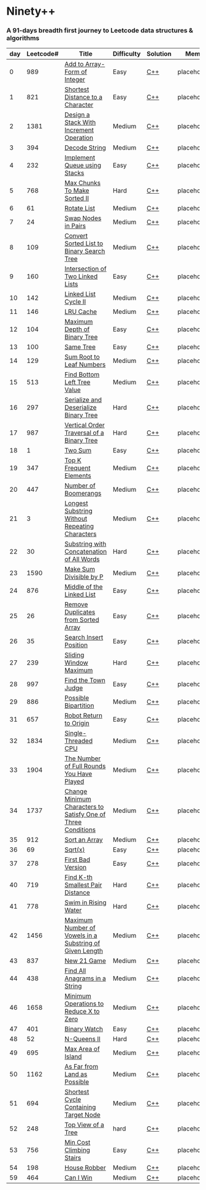 Ninety++
========

### A 91-days breadth first journey to Leetcode data structures \& algorithms


| day | Leetcode# | Title | Difficulty | Solution | Memo |
|-----| --------- | ----- | ---------- | -------- | ---- | 
| 0 |989|[Add to Array-Form of Integer](https://leetcode.com/problems/add-to-array-form-of-integer/) | Easy | [C++](./trunk/day01/solution.cpp)|placeholder|
| 1 |821|[Shortest Distance to a Character](https://leetcode.com/problems/shortest-distance-to-a-character/) | Easy | [C++](./trunk/day02/solution.cpp)|placeholder|
| 2 |1381|[Design a Stack With Increment Operation](https://leetcode.com/problems/design-a-stack-with-increment-operation/) | Medium | [C++](./trunk/day03/solution.cpp)|placeholder|
| 3 |394|[Decode String](https://leetcode.com/problems/decode-string/) | Medium | [C++](./trunk/day04/solution.cpp)|placeholder|
| 4 |232|[Implement Queue using Stacks](https://leetcode.com/problems/implement-queue-using-stacks/) | Easy | [C++](./trunk/day05/solution.cpp)|placeholder|
| 5 |768|[Max Chunks To Make Sorted II](https://leetcode.com/problems/max-chunks-to-make-sorted-ii/) | Hard | [C++](./trunk/day06/solution.cpp)|placeholder|
| 6 |61|[Rotate List](https://leetcode.com/problems/rotate-list/) | Medium | [C++](./trunk/day07/solution.cpp)|placeholder|
| 7 |24|[Swap Nodes in Pairs](https://leetcode.com/problems/swap-nodes-in-pairs/) | Medium | [C++](./trunk/day08/solution.cpp)|placeholder|
| 8 |109|[Convert Sorted List to Binary Search Tree](https://leetcode.com/problems/convert-sorted-list-to-binary-search-tree/) | Medium | [C++](./trunk/day09/solution.cpp)|placeholder|
| 9 |160|[Intersection of Two Linked Lists](https://leetcode.com/problems/intersection-of-two-linked-lists/) | Easy | [C++](./trunk/day10/solution.cpp)|placeholder|
| 10 |142|[Linked List Cycle II](https://leetcode.com/problems/linked-list-cycle-ii/) | Medium | [C++](./trunk/day11/solution.cpp)|placeholder|
| 11 |146|[LRU Cache](https://leetcode.com/problems/lru-cache/) | Medium | [C++](./trunk/day12/solution.cpp)|placeholder|
| 12 |104|[Maximum Depth of Binary Tree](https://leetcode.com/problems/maximum-depth-of-binary-tree/) | Easy | [C++](./trunk/day13/solution.cpp)|placeholder|
| 13 |100|[Same Tree](https://leetcode.com/problems/same-tree/) | Easy | [C++](./trunk/day14/solution.cpp)|placeholder|
| 14 |129|[Sum Root to Leaf Numbers](https://leetcode.com/problems/sum-root-to-leaf-numbers/) | Medium | [C++](./trunk/day15/solution.cpp)|placeholder|
| 15 |513|[Find Bottom Left Tree Value](https://leetcode.com/problems/find-bottom-left-tree-value/) | Medium | [C++](./trunk/day16/solution.cpp)|placeholder|
| 16 |297|[Serialize and Deserialize Binary Tree](https://leetcode.com/problems/serialize-and-deserialize-binary-tree/) | Hard | [C++](./trunk/day17/solution.cpp)|placeholder|
| 17 |987|[Vertical Order Traversal of a Binary Tree](https://leetcode.com/problems/vertical-order-traversal-of-a-binary-tree/) | Hard | [C++](./trunk/day18/solution.cpp)|placeholder|
| 18 |1|[Two Sum](https://leetcode.com/problems/two-sum/) | Easy | [C++](./trunk/day19/solution.cpp)|placeholder|
| 19 |347|[Top K Frequent Elements](https://leetcode.com/problems/top-k-frequent-elements/) | Medium | [C++](./trunk/day20/solution.cpp)|placeholder|
| 20 |447|[Number of Boomerangs](https://leetcode.com/problems/number-of-boomerangs/) | Medium | [C++](./trunk/day21/solution.cpp)|placeholder|
| 21 |3|[Longest Substring Without Repeating Characters](https://leetcode.com/problems/longest-substring-without-repeating-characters/) | Medium | [C++](./trunk/day22/solution.cpp)|placeholder|
| 22 |30|[Substring with Concatenation of All Words](https://leetcode.com/problems/substring-with-concatenation-of-all-words/) | Hard | [C++](./trunk/day23/solution.cpp)|placeholder|
| 23 |1590|[Make Sum Divisible by P](https://leetcode.com/problems/make-sum-divisible-by-p/) | Medium | [C++](./trunk/day24/solution.cpp)|placeholder|
| 24 |876|[Middle of the Linked List](https://leetcode.com/problems/middle-of-the-linked-list/) | Easy | [C++](./trunk/day25/solution.cpp)|placeholder|
| 25 |26|[Remove Duplicates from Sorted Array](https://leetcode.com/problems/remove-duplicates-from-sorted-array/) | Easy | [C++](./trunk/day26/solution.cpp)|placeholder|
| 26 |35|[Search Insert Position](https://leetcode.com/problems/search-insert-position/) | Easy | [C++](./trunk/day27/solution.cpp)|placeholder|
| 27 |239|[Sliding Window Maximum](https://leetcode.com/problems/sliding-window-maximum/) | Hard | [C++](./trunk/day28/solution.cpp)|placeholder|
| 28 |997|[Find the Town Judge](https://leetcode.com/problems/find-the-town-judge/) | Easy | [C++](./trunk/day29/solution.cpp)|placeholder|
| 29 |886|[Possible Bipartition](https://leetcode.com/problems/possible-bipartition/) | Medium | [C++](./trunk/day30/solution.cpp)|placeholder|
| 31 |657|[Robot Return to Origin](https://leetcode.com/problems/robot-return-to-origin/) | Easy | [C++](./trunk/day32/solution.cpp)|placeholder|
| 32 |1834|[Single-Threaded CPU](https://leetcode.com/problems/single-threaded-cpu/) | Medium | [C++](./trunk/day33/solution.cpp)|placeholder|
| 33 |1904|[The Number of Full Rounds You Have Played](https://leetcode.com/problems/the-number-of-full-rounds-you-have-played/) | Medium | [C++](./trunk/day34/solution.cpp)|placeholder|
| 34 |1737|[Change Minimum Characters to Satisfy One of Three Conditions](https://leetcode.com/problems/change-minimum-characters-to-satisfy-one-of-three-conditions/) | Medium | [C++](./trunk/day35/solution.cpp)|placeholder|
| 35 |912|[Sort an Array](https://leetcode.com/problems/sort-an-array/) | Medium | [C++](./trunk/day36/solution.cpp)|placeholder|
| 36 |69|[Sqrt(x)](https://leetcode.com/problems/sqrtx/) | Easy | [C++](./trunk/day37/solution.cpp)|placeholder|
| 37 |278|[First Bad Version](https://leetcode.com/problems/first-bad-version/) | Easy | [C++](./trunk/day38/solution.cpp)|placeholder|
| 40 |719|[Find K-th Smallest Pair Distance](https://leetcode.com/problems/find-k-th-smallest-pair-distance/) | Hard | [C++](./trunk/day41/solution.cpp)|placeholder|
| 41 |778|[Swim in Rising Water](https://leetcode.com/problems/swim-in-rising-water/) | Hard | [C++](./trunk/day42/solution.cpp)|placeholder|
| 42 |1456|[Maximum Number of Vowels in a Substring of Given Length](https://leetcode.com/problems/maximum-number-of-vowels-in-a-substring-of-given-length/) | Medium | [C++](./trunk/day43/solution.cpp)|placeholder|
| 43 |837|[New 21 Game](https://leetcode.com/problems/new-21-game/) | Medium | [C++](./trunk/day44/solution.cpp)|placeholder|
| 44 |438|[Find All Anagrams in a String](https://leetcode.com/problems/find-all-anagrams-in-a-string/) | Medium | [C++](./trunk/day45/solution.cpp)|placeholder|
| 46 |1658|[Minimum Operations to Reduce X to Zero](https://leetcode.com/problems/minimum-operations-to-reduce-x-to-zero/) | Medium | [C++](./trunk/day47/solution.cpp)|placeholder|
| 47 |401|[Binary Watch](https://leetcode.com/problems/binary-watch/) | Easy | [C++](./trunk/day48/solution.cpp)|placeholder|
| 48 |52|[N-Queens II](https://leetcode.com/problems/n-queens-ii/) |Hard | [C++](./trunk/day49/solution.cpp)|placeholder|
| 49 |695|[Max Area of Island](https://leetcode.com/problems/max-area-of-island/) |Medium | [C++](./trunk/day50/solution.cpp)|placeholder|
| 50 |1162|[As Far from Land as Possible](https://leetcode.com/problems/as-far-from-land-as-possible/) |Medium | [C++](./trunk/day51/solution.cpp)|placeholder|
| 51 |694|[Shortest Cycle Containing Target Node](https://binarysearch.com/problems/Shortest-Cycle-Containing-Target-Node) |Medium | [C++](./trunk/day52/solution.cpp)|placeholder|
| 52 |248|[Top View of a Tree](https://binarysearch.com/problems/Top-View-of-a-Tree) |hard | [C++](./trunk/day53/solution.cpp)|placeholder|
| 53 |756|[Min Cost Climbing Stairs](https://leetcode.com/problems/min-cost-climbing-stairs/) |Easy | [C++](./trunk/day54/solution.cpp)|placeholder|
| 54 |198|[House Robber](https://leetcode.com/problems/house-robber/) |Medium | [C++](./trunk/day55/solution.cpp)|placeholder|
| 59 |464|[Can I Win](https://leetcode.com/problems/can-i-win/) |Medium | [C++](./trunk/day60/solution.cpp)|placeholder|
